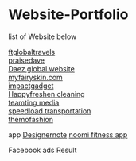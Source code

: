 # Website-Portfolio
list of Website below</br>

[ftglobaltravels](https://ftglobaltravels.com/)</br>
[praisedave](https://praisedave.ca)</br>
[Daez global website](https://daezglobal.com/)</br>
[myfairyskin.com](https://www.myfairyskin.com/)</br>
[impactgadget](https://impactgadget.com/)</br>
[Happyfreshen cleaning](https://www.happyfreshen.com)</br>
[teamting media](https://teamting.com)</br>
[speedload transportation](https://speedloadtransportation.com/)</br>
[themofashion ](https://www.themofashion.com/)</br>


app
[Designernote](https://apps.apple.com/ph/app/insidernote/id6451081107)
[noomi fitness app](https://apps.apple.com/de/app/noomi-feel-great/id6502523054?l=en-GB)

Facebook ads Result
